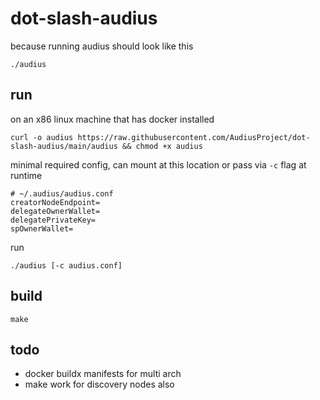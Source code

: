# dot-slash-audius

because running audius should look like this
```
./audius
```

## run

on an x86 linux machine that has docker installed
```
curl -o audius https://raw.githubusercontent.com/AudiusProject/dot-slash-audius/main/audius && chmod +x audius
```

minimal required config, can mount at this location or pass via `-c` flag at runtime
```
# ~/.audius/audius.conf
creatorNodeEndpoint=
delegateOwnerWallet=
delegatePrivateKey=
spOwnerWallet=
```

run
```
./audius [-c audius.conf]
```

## build

```
make
```

## todo

- docker buildx manifests for multi arch
- make work for discovery nodes also
